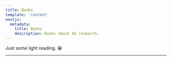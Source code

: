 ```yaml
---
title: Books
template: 'content'
nextjs:
  metadata:
    title: Books
    description: Books about AI research.
---
```


Just some light reading. 😁

---

<!--
I'm not compensated for these recommendations. I just like them.

Amazon links for convenience only, they aren't affiliate links.

## Machine Learning

Sit commodi iste iure molestias qui amet voluptatem sed quaerat. Nostrum aut pariatur. Sint ipsa praesentium dolor error cumque velit tenetur.

### Reinforcement Learning

Sit commodi iste iure molestias qui amet voluptatem sed quaerat. Nostrum aut pariatur. Sint ipsa praesentium dolor error cumque velit tenetur quaerat exercitationem. Consequatur et cum atque mollitia qui quia necessitatibus.

## Information Theory

Sit commodi iste iure molestias qui amet voluptatem sed quaerat. Nostrum aut pariatur. Sint ipsa praesentium dolor error cumque velit tenetur.

## Math

Sit commodi iste iure molestias qui amet voluptatem sed quaerat. Nostrum aut pariatur. Sint ipsa praesentium dolor error cumque velit tenetur.

### Math for Machine Learning

### Linear Algebra

### Probability & Statistics

## Programming

### Algorithms

Python Algorithms: Mastering Basic Algorithms in the Python Language

Algorithms

Algorithms

Can you go wrong with theses books? I don't think so.

## Misc -->
